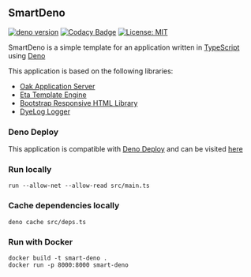 ## SmartDeno

[![deno version](https://img.shields.io/badge/deno-^1.10.2-lightgrey?logo=deno)](https://github.com/denoland/deno)
[![Codacy Badge](https://app.codacy.com/project/badge/Grade/7ce723763948494fb69c6efd861fce4c)](https://www.codacy.com/gh/guildenstern70/SmartDeno/dashboard?utm_source=github.com&amp;utm_medium=referral&amp;utm_content=guildenstern70/SmartDeno&amp;utm_campaign=Badge_Grade)
[![License: MIT](https://img.shields.io/badge/License-MIT-yellow.svg)](https://opensource.org/licenses/MIT)

SmartDeno is a simple template for an application written in [TypeScript](https://www.typescriptlang.org/) using [Deno](https://deno.land/)

This application is based on the following libraries:

* [Oak Application Server](https://deno.land/x/oak)
* [Eta Template Engine](https://eta.js.org/)
* [Bootstrap Responsive HTML Library](https://getbootstrap.com/)
* [DyeLog Logger](https://deno.land/x/dyelog@v0.1.1)

### Deno Deploy

This application is compatible with [Deno Deploy](https://deno.com/deploy) and can be visited [here](https://smart-deno-project.deno.dev/)

### Run locally

    run --allow-net --allow-read src/main.ts

### Cache dependencies locally

    deno cache src/deps.ts

### Run with Docker

    docker build -t smart-deno .
    docker run -p 8000:8000 smart-deno



